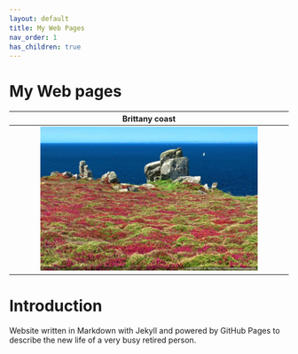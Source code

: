 ```yaml
---
layout: default
title: My Web Pages
nav_order: 1
has_children: true
---
```


#  My  Web pages

|                                       Brittany coast                                       |
|:------------------------------------------------------------------------------------------:|
|  <img src="media/normal_mer-bretagne-bruyere-pointe_du_van.jpg" width="80%" height="80%">  |


# Introduction

Website written in Markdown with Jekyll and powered by GitHub Pages to describe the new life of a very busy retired person. 



